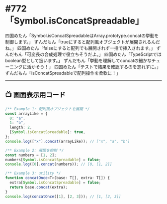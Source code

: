 # #772 「Symbol.isConcatSpreadable」

四国めたん「Symbol.isConcatSpreadableはArray.prototype.concatの挙動を制御します。」
ずんだもん「trueにすると配列風オブジェクトが展開されるんだね。」
四国めたん「falseにすると配列でも展開されず一括で挿入されます。」
ずんだもん「可変長の合成処理で役立ちそうだよ。」
四国めたん「TypeScriptではboolean型として扱います。」
ずんだもん「挙動を理解してconcatの細かなチューニングに活かそう！」
四国めたん「テストで結果を確認するのを忘れずに。」
ずんだもん「isConcatSpreadableで配列操作を柔軟に！」

---

## 📺 画面表示用コード

```typescript
/** Example 1: 配列風オブジェクトを展開 */
const arrayLike = {
  0: "a",
  1: "b",
  length: 2,
  [Symbol.isConcatSpreadable]: true,
};
console.log(["x"].concat(arrayLike)); // ["x", "a", "b"]

/** Example 2: 展開を抑制 */
const numbers = [1, 2];
numbers[Symbol.isConcatSpreadable] = false;
console.log([0].concat(numbers)); // [0, [1, 2]]

/** Example 3: utility */
function concatOnce<T>(base: T[], extra: T[]) {
  extra[Symbol.isConcatSpreadable] = false;
  return base.concat(extra);
}
console.log(concatOnce([1], [2, 3])); // [1, [2, 3]]
```
